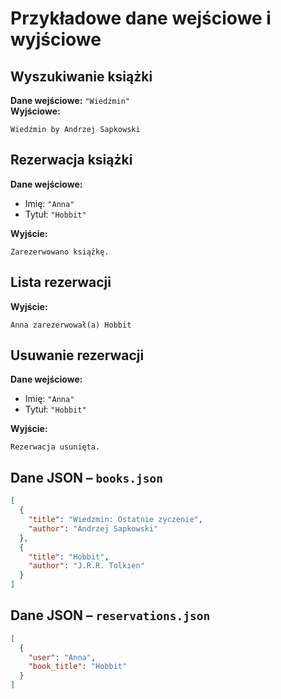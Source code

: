 
# Przykładowe dane wejściowe i wyjściowe

## Wyszukiwanie książki

**Dane wejściowe:** `"Wiedźmin"`  
**Wyjściowe:**  
```
Wiedźmin by Andrzej Sapkowski
```

## Rezerwacja książki

**Dane wejściowe:**  
- Imię: `"Anna"`  
- Tytuł: `"Hobbit"`

**Wyjście:**  
```
Zarezerwowano książkę.
```

## Lista rezerwacji

**Wyjście:**  
```
Anna zarezerwował(a) Hobbit
```

## Usuwanie rezerwacji

**Dane wejściowe:**  
- Imię: `"Anna"`  
- Tytuł: `"Hobbit"`

**Wyjście:**  
```
Rezerwacja usunięta.
```

## Dane JSON – `books.json`
```json
[
  {
    "title": "Wiedzmin: Ostatnie zyczenie",
    "author": "Andrzej Sapkowski"
  },
  {
    "title": "Hobbit",
    "author": "J.R.R. Tolkien"
  }
]
```

## Dane JSON – `reservations.json`
```json
[
  {
    "user": "Anna",
    "book_title": "Hobbit"
  }
]
```
